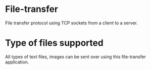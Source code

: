 # File-transfer
File transfer protocol using TCP sockets from a client to a server.
# Type of files supported
All types of text files, images can be sent over using this file-transfer application.
